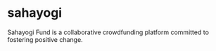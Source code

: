# sahayogi
Sahayogi Fund is a collaborative crowdfunding platform committed to fostering positive change. 
